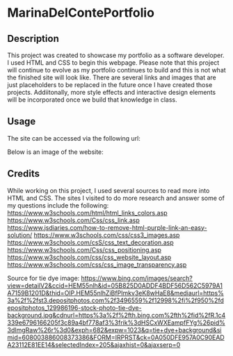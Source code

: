 # MarinaDelContePortfolio

## Description
This project was created to showcase my portfolio as a software developer. I used HTML and CSS to begin this webpage. Please note that this project will continue to evolve as my portfolio continues to build and this is not what the finished site will look like. There are several links and images that are just placeholders to be replaced in the future once I have created those projects. Addiitonally, more style effects and interactive design elements will be incorporated once we build that knowledge in class.


## Usage

The site can be accessed via the following url:

Below is an image of the website:


## Credits

While working on this project, I used several sources to read more into HTML and CSS. The sites I visited to do more research and answer some of my questions include the following:
https://www.w3schools.com/html/html_links_colors.asp
https://www.w3schools.com/Css/css_link.asp 
https://www.jsdiaries.com/how-to-remove-html-purple-link-an-easy-solution/
https://www.w3schools.com/css/css3_images.asp
https://www.w3schools.com/csS/css_text_decoration.asp 
https://www.w3schools.com/Css/css_positioning.asp
https://www.w3schools.com/css/css_website_layout.asp
https://www.w3schools.com/css/css_image_transparency.asp

Source for tie dye image: https://www.bing.com/images/search?view=detailV2&ccid=HEM55nlh&id=05B825D0ADDF4BDF56D562C5979A1A7159B1201D&thid=OIP.HEM55nlhZiBfPImkv3eK8wHaE8&mediaurl=https%3a%2f%2fst3.depositphotos.com%2f3496559%2f12998%2fi%2f950%2fdepositphotos_129986196-stock-photo-tie-dye-background.jpg&cdnurl=https%3a%2f%2fth.bing.com%2fth%2fid%2fR.1c4339e6796166205f3c89a4bf778af3%3frik%3dHSCxWXEampfFYg%26pid%3dImgRaw%26r%3d0&exph=682&expw=1023&q=tie+dye+background&simid=608003886008373386&FORM=IRPRST&ck=0A050DFE957A0C90EADA23112E81EE14&selectedIndex=205&ajaxhist=0&ajaxserp=0



